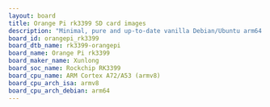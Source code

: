 ```yaml
---
layout: board
title: Orange Pi rk3399 SD card images
description: "Minimal, pure and up-to-date vanilla Debian/Ubuntu arm64 SD card images for Orange Pi rk3399 by Xunlong, SoC: Rockchip RK3399, CPU ISA: armv8"
board_id: orangepi_rk3399
board_dtb_name: rk3399-orangepi
board_name: Orange Pi rk3399
board_maker_name: Xunlong
board_soc_name: Rockchip RK3399
board_cpu_name: ARM Cortex A72/A53 (armv8)
board_cpu_arch_isa: armv8
board_cpu_arch_debian: arm64
---
```

